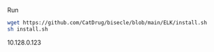 Run
~~~bash
wget https://github.com/CatDrug/bisecle/blob/main/ELK/install.sh 
sh install.sh
~~~

10.128.0.123